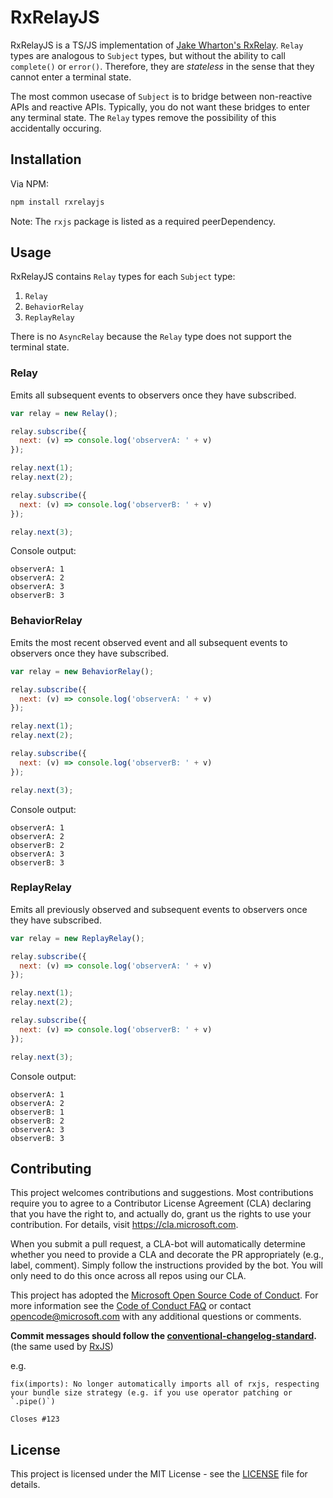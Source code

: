 # RxRelayJS
RxRelayJS is a TS/JS implementation of [Jake Wharton's RxRelay](https://github.com/JakeWharton/RxRelay). `Relay` types are analogous to `Subject` types, but without the ability to call `complete()` or `error()`. Therefore, they are _stateless_ in the sense that they cannot enter a terminal state. 

The most common usecase of `Subject` is to bridge between non-reactive APIs and reactive APIs. Typically, you do not want these bridges to enter any terminal state. The `Relay` types remove the possibility of this accidentally occuring.

## Installation
Via NPM:
```sh
npm install rxrelayjs
```

Note: The `rxjs` package is listed as a required peerDependency.

## Usage
RxRelayJS contains `Relay` types for each `Subject` type:
1. `Relay`
2. `BehaviorRelay`
3. `ReplayRelay`

There is no `AsyncRelay` because the `Relay` type does not support the terminal state.

### Relay
Emits all subsequent events to observers once they have subscribed.

```js
var relay = new Relay();

relay.subscribe({
  next: (v) => console.log('observerA: ' + v)
});

relay.next(1);
relay.next(2);

relay.subscribe({
  next: (v) => console.log('observerB: ' + v)
});

relay.next(3);

```

Console output:
```none
observerA: 1
observerA: 2
observerA: 3
observerB: 3
```

### BehaviorRelay
Emits the most recent observed event and all subsequent events to observers once they have subscribed.

```js
var relay = new BehaviorRelay();

relay.subscribe({
  next: (v) => console.log('observerA: ' + v)
});

relay.next(1);
relay.next(2);

relay.subscribe({
  next: (v) => console.log('observerB: ' + v)
});

relay.next(3);
```

Console output:

```none
observerA: 1
observerA: 2
observerB: 2
observerA: 3
observerB: 3
```

### ReplayRelay
Emits all previously observed and subsequent events to observers once they have subscribed.

```js
var relay = new ReplayRelay();

relay.subscribe({
  next: (v) => console.log('observerA: ' + v)
});

relay.next(1);
relay.next(2);

relay.subscribe({
  next: (v) => console.log('observerB: ' + v)
});

relay.next(3);
```

Console output:
```none
observerA: 1
observerA: 2
observerB: 1
observerB: 2
observerA: 3
observerB: 3
```

## Contributing

This project welcomes contributions and suggestions.  Most contributions require you to agree to a
Contributor License Agreement (CLA) declaring that you have the right to, and actually do, grant us
the rights to use your contribution. For details, visit https://cla.microsoft.com.

When you submit a pull request, a CLA-bot will automatically determine whether you need to provide
a CLA and decorate the PR appropriately (e.g., label, comment). Simply follow the instructions
provided by the bot. You will only need to do this once across all repos using our CLA.

This project has adopted the [Microsoft Open Source Code of Conduct](https://opensource.microsoft.com/codeofconduct/).
For more information see the [Code of Conduct FAQ](https://opensource.microsoft.com/codeofconduct/faq/) or
contact [opencode@microsoft.com](mailto:opencode@microsoft.com) with any additional questions or comments.

**Commit messages should follow the [conventional-changelog-standard](https://github.com/bcoe/conventional-changelog-standard/blob/master/convention.md).** (the same used by [RxJS](https://github.com/ReactiveX/rxjs))

e.g.

```
fix(imports): No longer automatically imports all of rxjs, respecting your bundle size strategy (e.g. if you use operator patching or `.pipe()`)

Closes #123
```

## License
This project is licensed under the MIT License - see the [LICENSE](LICENSE) file for details.